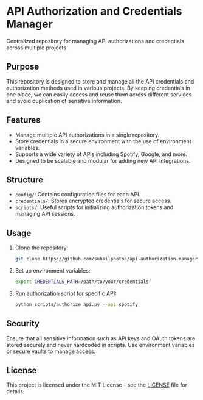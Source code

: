 # API Authorization and Credentials Manager

Centralized repository for managing API authorizations and credentials across multiple projects.

## Purpose

This repository is designed to store and manage all the API credentials and authorization methods used in various projects. 
By keeping credentials in one place, we can easily access and reuse them across different services and avoid duplication of sensitive information.

## Features

- Manage multiple API authorizations in a single repository.
- Store credentials in a secure environment with the use of environment variables.
- Supports a wide variety of APIs including Spotify, Google, and more.
- Designed to be scalable and modular for adding new API integrations.

## Structure

- `config/`: Contains configuration files for each API.
- `credentials/`: Stores encrypted credentials for secure access.
- `scripts/`: Useful scripts for initializing authorization tokens and managing API sessions.

## Usage

1. Clone the repository:
    ```bash
    git clone https://github.com/suhailphotos/api-authorization-manager.git
    ```

2. Set up environment variables:
    ```bash
    export CREDENTIALS_PATH=/path/to/your/credentials
    ```

3. Run authorization script for specific API:
    ```bash
    python scripts/authorize_api.py --api spotify
    ```

## Security

Ensure that all sensitive information such as API keys and OAuth tokens are stored securely and never hardcoded in scripts. 
Use environment variables or secure vaults to manage access.

## License

This project is licensed under the MIT License - see the [LICENSE](LICENSE) file for details.

